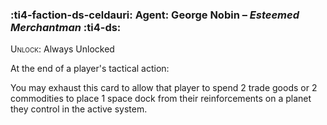 ### :ti4-faction-ds-celdauri: **Agent**: George Nobin – _Esteemed Merchantman_ :ti4-ds:

<span style="font-variant:small-caps;">Unlock</span>: Always Unlocked

At the end of a player's tactical action:

You may exhaust this card to allow that player to spend 2 trade goods or 2 commodities to place 1 space dock from their reinforcements on a planet they control in the active system.
